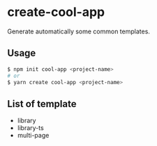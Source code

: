 # create-cool-app

Generate automatically some common templates.

## Usage

```sh
$ npm init cool-app <project-name>
# or
$ yarn create cool-app <project-name>
```

## List of template

- library
- library-ts
- multi-page

